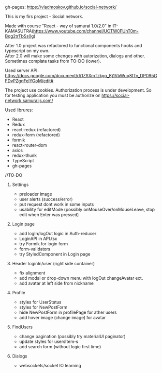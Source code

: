 gh-pages: https://vladmoskov.github.io/social-network/

This is my firs project - Social network.

Made with course "React - way of samurai 1.0/2.0" in IT-KAMASUTRA(https://www.youtube.com/channel/UCTW0FUhT0m-Bqg2trTbSs0g)

After 1.0 project was refactored to functional components hooks and typescript on my own.  
After 2.0 will make some chenges with autorization, dialogs and other. Sometimes complate tasks from TO-DO (lower). 

Used server API: https://docs.google.com/document/d/1ZSXmTzkgq_Kj1VbWuq8fTv_DPD95GFDvPZgqFeIYGoM/edit# 

The project use cookies. 
Authorization process is under development. 
So for testing application you must be authorize on https://social-network.samuraijs.com/


Used librures: 
  - React
  - Redux
  - react-redux (refactored)
  - redux-form (refactored)
  - formik
  - react-router-dom
  - axios
  - redux-thunk
  - TypeScript
  - gh-pages


//TO-DO
1. Settings 
    - preloader image
    - user alerts (success/error)
    - put request dont work in some inputs
    - usability for editMode (possibly onMouseOver/onMouseLeave, stop edit when Enter was pressed)

2. Login page
    - add logIn/logOut logic in Auth-reducer
    - LoginAPI in API.tsx
    - try Formik for login form
    - form-validators
    - try StyledComponent in Login page

3. Header loginIn/user (right side container)
    - fix alignment
    - add modal or drop-down menu with logOut changeAvatar ect.
    - add avatar at left side from nickname

4. Profile
    - styles for UserStatus
    - styles for NewPostForm
    - hide NewPostForm in profilePage for ather users
    - add hover image (change image) for avatar

5. FindUsers
    - change pagination (possibly try materialUI paginator)
    - update styles for usersItem-s
    - add search form (without logic first time)

6. Dialogs
    - websockets/socket IO learning
